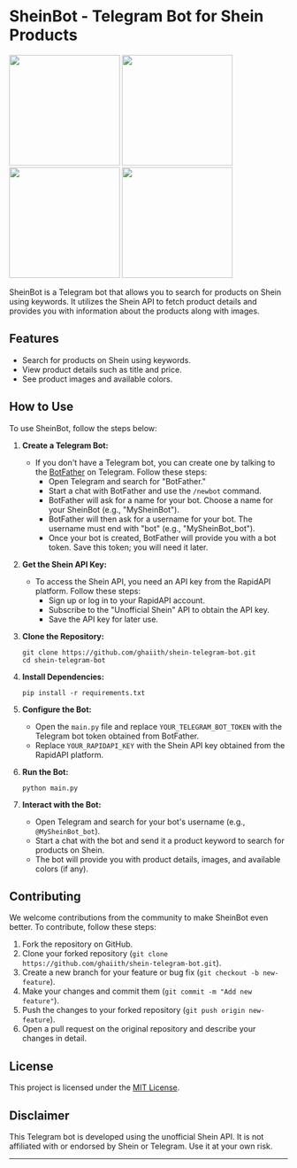 # SheinBot - Telegram Bot for Shein Products

<img src="https://github.com/ghaiith/shein-telegram-bot/blob/main/Examples/1.PNG" width="200">
<img src="https://github.com/ghaiith/shein-telegram-bot/blob/main/Examples/2.PNG" width="200">
<img src="https://github.com/ghaiith/shein-telegram-bot/blob/main/Examples/3.PNG" width="200">
<img src="https://github.com/ghaiith/shein-telegram-bot/blob/main/Examples/4.PNG" width="200">

SheinBot is a Telegram bot that allows you to search for products on Shein using keywords. It utilizes the Shein API to fetch product details and provides you with information about the products along with images.

## Features

- Search for products on Shein using keywords.
- View product details such as title and price.
- See product images and available colors.

## How to Use

To use SheinBot, follow the steps below:

1. **Create a Telegram Bot:**
   - If you don't have a Telegram bot, you can create one by talking to the [BotFather](https://t.me/botfather) on Telegram. Follow these steps:
     - Open Telegram and search for "BotFather."
     - Start a chat with BotFather and use the `/newbot` command.
     - BotFather will ask for a name for your bot. Choose a name for your SheinBot (e.g., "MySheinBot").
     - BotFather will then ask for a username for your bot. The username must end with "bot" (e.g., "MySheinBot_bot").
     - Once your bot is created, BotFather will provide you with a bot token. Save this token; you will need it later.

2. **Get the Shein API Key:**
   - To access the Shein API, you need an API key from the RapidAPI platform. Follow these steps:
     - Sign up or log in to your RapidAPI account.
     - Subscribe to the "Unofficial Shein" API to obtain the API key.
     - Save the API key for later use.

3. **Clone the Repository:**
   ```
   git clone https://github.com/ghaiith/shein-telegram-bot.git
   cd shein-telegram-bot
   ```

4. **Install Dependencies:**
   ```
   pip install -r requirements.txt
   ```

5. **Configure the Bot:**
   - Open the `main.py` file and replace `YOUR_TELEGRAM_BOT_TOKEN` with the Telegram bot token obtained from BotFather.
   - Replace `YOUR_RAPIDAPI_KEY` with the Shein API key obtained from the RapidAPI platform.

6. **Run the Bot:**
   ```
   python main.py
   ```

7. **Interact with the Bot:**
   - Open Telegram and search for your bot's username (e.g., `@MySheinBot_bot`).
   - Start a chat with the bot and send it a product keyword to search for products on Shein.
   - The bot will provide you with product details, images, and available colors (if any).

## Contributing

We welcome contributions from the community to make SheinBot even better. To contribute, follow these steps:

1. Fork the repository on GitHub.
2. Clone your forked repository (`git clone https://github.com/ghaiith/shein-telegram-bot.git`).
3. Create a new branch for your feature or bug fix (`git checkout -b new-feature`).
4. Make your changes and commit them (`git commit -m "Add new feature"`).
5. Push the changes to your forked repository (`git push origin new-feature`).
6. Open a pull request on the original repository and describe your changes in detail.

## License

This project is licensed under the [MIT License](LICENSE).

## Disclaimer

This Telegram bot is developed using the unofficial Shein API. It is not affiliated with or endorsed by Shein or Telegram. Use it at your own risk.

---
